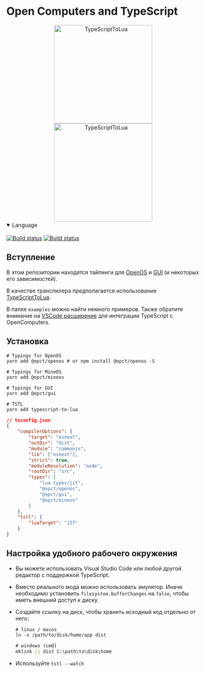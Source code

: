 # Open Computers and TypeScript 

<div align="center">
<img src="https://gamepedia.cursecdn.com/minecraft_ru_gamepedia/f/f4/Корпус_компьютера1_(OpenComputers).png" alt="TypeScriptToLua" width="256" />
<img src="https://raw.githubusercontent.com/TypeScriptToLua/TypeScriptToLua/master/logo-hq.png" alt="TypeScriptToLua" width="256" />
</div>

<details open>
<summary>Language</summary>
<br>
<a href="README.md">
<img alt="Build status" src="https://img.shields.io/badge/english-red.svg?style=for-the-badge" /></a>

<a href="README.ru.md">
<img alt="Build status" src="https://img.shields.io/badge/russian-red.svg?style=for-the-badge" /></a>
</details>

## Вступление

В этом репозитории находятся тайпинги для [OpenOS](https://ocdoc.cil.li/) и [GUI](https://github.com/IgorTimofeev/GUI) (и некоторых его зависимостей).

В качестве транспилера предполагается использование [TypeScriptToLua](https://github.com/TypeScriptToLua/TypeScriptToLua).

В папке `examples` можно найти немного примеров. Также обратите внимание на [VSCode расширение](https://github.com/Exeteres/oc-ts-extension) для интеграции TypeScript с OpenComputers.

## Установка

```shell
# Typings for OpenOS
yarn add @opct/openos # or npm install @opct/openos -S

# Typings for MineOS
yarn add @opct/mineos

# Typings for GUI
yarn add @opct/gui

# TSTL
yarn add typescript-to-lua
```

```json
// tsconfig.json
{
    "compilerOptions": {
        "target": "esnext",
        "outDir": "dist",
        "module": "commonjs",
        "lib": ["esnext"],
        "strict": true,
        "moduleResolution": "node",
        "rootDir": "src",
        "types": [
            "lua-types/jit",
            "@opct/openos",
            "@opct/gui",
            "@opct/mineos"
        ]
    },
    "tstl": {
        "luaTarget": "JIT"
    }
}
```

## Настройка удобного рабочего окружения

- Вы можете использовать Visual Studio Code или любой другой редактор с поддержкой TypeScript.
- Вместо реального мода можно использовать эмулятор. Иначе необходимо установить `filesystem.bufferChanges` на `false`, чтобы иметь внешний доступ к диску.
- Создайте ссылку на диск, чтобы хранить исходный код отдельно от него:

    ```shell
    # linux / macos
    ln -s /path/to/disk/home/app dist
    ```

    ```cmd
    # windows (cmd)
    mklink /j dist C:\path\to\disk\home
    ```

- Используйте `tstl --watch`
